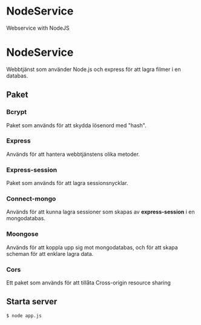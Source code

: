 
# NodeService
Webservice with NodeJS
# NodeService
Webbtjänst som använder Node.js och express för att lagra filmer i en databas.
## Paket
### Bcrypt
Paket som används för att skydda lösenord med "hash".
### Express
Används för att hantera webbtjänstens olika metoder.
### Express-session
Paket som används för att lagra sessionsnycklar.
### Connect-mongo
Används för att kunna lagra sessioner som skapas av **express-session** i en mongodatabas.
### Moongose
Används för att koppla upp sig mot mongodatabas, och för att skapa scheman för att enklare lagra data.
### Cors
Ett paket som används för att tillåta Cross-origin resource sharing

## Starta server
```sh
$ node app.js
```
